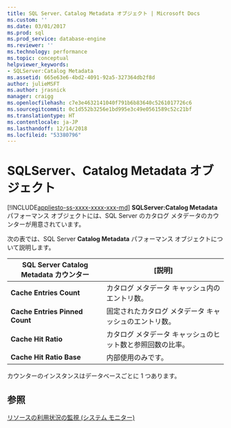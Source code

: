 ```yaml
---
title: SQL Server、Catalog Metadata オブジェクト | Microsoft Docs
ms.custom: ''
ms.date: 03/01/2017
ms.prod: sql
ms.prod_service: database-engine
ms.reviewer: ''
ms.technology: performance
ms.topic: conceptual
helpviewer_keywords:
- SQLServer:Catalog Metadata
ms.assetid: 665e63e6-4bd2-4091-92a5-327364db2f8d
author: julieMSFT
ms.author: jrasnick
manager: craigg
ms.openlocfilehash: c7e3e4632141040f791b6b83640c5261017726c6
ms.sourcegitcommit: 0c1d552b3256e1bd995e3c49e0561589c52c21bf
ms.translationtype: HT
ms.contentlocale: ja-JP
ms.lasthandoff: 12/14/2018
ms.locfileid: "53380796"
---
```

# <a name="sql-server-catalog-metadata-object"></a>SQLServer、Catalog Metadata オブジェクト
[!INCLUDE[appliesto-ss-xxxx-xxxx-xxx-md](../../includes/appliesto-ss-xxxx-xxxx-xxx-md.md)]
**SQLServer:Catalog Metadata** パフォーマンス オブジェクトには、SQL Server のカタログ メタデータのカウンターが用意されています。

次の表では、SQL Server **Catalog Metadata** パフォーマンス オブジェクトについて説明します。


|**SQL Server Catalog Metadata カウンター**|[説明]|  
|-------------|-----------------|  
|**Cache Entries Count**|カタログ メタデータ キャッシュ内のエントリ数。|
|**Cache Entries Pinned Count**|固定されたカタログ メタデータ キャッシュのエントリ数。|
|**Cache Hit Ratio**|カタログ メタデータ キャッシュのヒット数と参照回数の比率。|
|**Cache Hit Ratio Base**|内部使用のみです。|

カウンターのインスタンスはデータベースごとに 1 つあります。

## <a name="see-also"></a>参照  
[リソースの利用状況の監視 (システム モニター)](../../relational-databases/performance-monitor/monitor-resource-usage-system-monitor.md)
